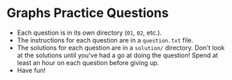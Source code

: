 # Graphs Practice Questions

- Each question is in its own directory (`01`, `02`, etc.).
- The instructions for each question are in a `question.txt` file.
- The solutions for each question are in a `solution/` directory. Don't look at the solutions until you've had a go at doing the question! Spend at least an hour on each question before giving up.
- Have fun!
